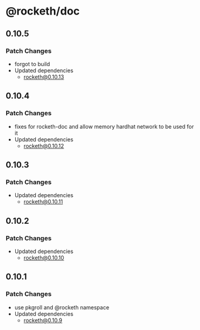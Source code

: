 # @rocketh/doc

## 0.10.5

### Patch Changes

- forgot to build
- Updated dependencies
  - rocketh@0.10.13

## 0.10.4

### Patch Changes

- fixes for rocketh-doc and allow memory hardhat network to be used for it
- Updated dependencies
  - rocketh@0.10.12

## 0.10.3

### Patch Changes

- Updated dependencies
  - rocketh@0.10.11

## 0.10.2

### Patch Changes

- Updated dependencies
  - rocketh@0.10.10

## 0.10.1

### Patch Changes

- use pkgroll and @rocketh namespace
- Updated dependencies
  - rocketh@0.10.9
